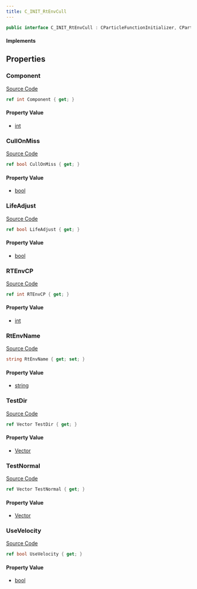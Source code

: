 ```yaml
---
title: C_INIT_RtEnvCull
---
```


```csharp
public interface C_INIT_RtEnvCull : CParticleFunctionInitializer, CParticleFunction, ISchemaClass<CParticleFunction>, ISchemaClass<CParticleFunctionInitializer>, ISchemaClass<C_INIT_RtEnvCull>, ISchemaField, ISchemaClass, INativeHandle
```

#### Implements

## Properties

### Component

[Source Code](https://github.com/swiftly-solution/swiftlys2/blob/main/managed/src/SwiftlyS2.Generated/Schemas/Interfaces/C_INIT_RtEnvCull.cs#L31)

```csharp
ref int Component { get; }
```

#### Property Value

- [int](https://learn.microsoft.com/dotnet/api/system.int32)

### CullOnMiss

[Source Code](https://github.com/swiftly-solution/swiftlys2/blob/main/managed/src/SwiftlyS2.Generated/Schemas/Interfaces/C_INIT_RtEnvCull.cs#L23)

```csharp
ref bool CullOnMiss { get; }
```

#### Property Value

- [bool](https://learn.microsoft.com/dotnet/api/system.boolean)

### LifeAdjust

[Source Code](https://github.com/swiftly-solution/swiftlys2/blob/main/managed/src/SwiftlyS2.Generated/Schemas/Interfaces/C_INIT_RtEnvCull.cs#L25)

```csharp
ref bool LifeAdjust { get; }
```

#### Property Value

- [bool](https://learn.microsoft.com/dotnet/api/system.boolean)

### RTEnvCP

[Source Code](https://github.com/swiftly-solution/swiftlys2/blob/main/managed/src/SwiftlyS2.Generated/Schemas/Interfaces/C_INIT_RtEnvCull.cs#L29)

```csharp
ref int RTEnvCP { get; }
```

#### Property Value

- [int](https://learn.microsoft.com/dotnet/api/system.int32)

### RtEnvName

[Source Code](https://github.com/swiftly-solution/swiftlys2/blob/main/managed/src/SwiftlyS2.Generated/Schemas/Interfaces/C_INIT_RtEnvCull.cs#L27)

```csharp
string RtEnvName { get; set; }
```

#### Property Value

- [string](https://learn.microsoft.com/dotnet/api/system.string)

### TestDir

[Source Code](https://github.com/swiftly-solution/swiftlys2/blob/main/managed/src/SwiftlyS2.Generated/Schemas/Interfaces/C_INIT_RtEnvCull.cs#L17)

```csharp
ref Vector TestDir { get; }
```

#### Property Value

- [Vector](/docs/api/shared/natives/vector)

### TestNormal

[Source Code](https://github.com/swiftly-solution/swiftlys2/blob/main/managed/src/SwiftlyS2.Generated/Schemas/Interfaces/C_INIT_RtEnvCull.cs#L19)

```csharp
ref Vector TestNormal { get; }
```

#### Property Value

- [Vector](/docs/api/shared/natives/vector)

### UseVelocity

[Source Code](https://github.com/swiftly-solution/swiftlys2/blob/main/managed/src/SwiftlyS2.Generated/Schemas/Interfaces/C_INIT_RtEnvCull.cs#L21)

```csharp
ref bool UseVelocity { get; }
```

#### Property Value

- [bool](https://learn.microsoft.com/dotnet/api/system.boolean)

